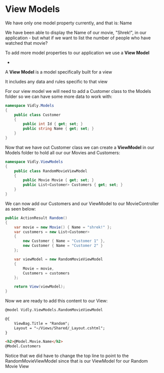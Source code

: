 # View Models

We have only one model property currently, and that is: Name

We have been able to display the Name of our movie, "Shrek!", in our application - but what if we want to list the number of people who have watched that movie?

To add more model properties to our application we use a **View Model**

-

A **View Model** is a model specifically built for a view

It includes any data and rules specific to that view

For our view model we will need to add a Customer class to the Models folder so we can have some more data to work with:

```cs
namespace Vidly.Models
{
    public class Customer
    {
        public int Id { get; set; }
        public string Name { get; set; }
    }
}
```

Now that we have out Customer class we can create a **ViewModel** in our Models folder to hold all our our Movies and Customers:

```cs
namespace Vidly.ViewModels
{
    public class RandomMovieViewModel
    {
        public Movie Movie { get; set; }
        public List<Customer> Customers { get; set; }
    }
}
```

We can now add our Customers and our ViewModel to our MovieController as seen below:

```cs
public ActionResult Random()
{
    var movie = new Movie() { Name = "shrek!" };
    var customers = new List<Customer>
    {
        new Customer { Name = "Customer 1" },
        new Customer { Name = "Customer 2" }
    };

    var viewModel = new RandomMovieViewModel
    {
        Movie = movie,
        Customers = customers
    };

    return View(viewModel);
}
```

Now we are ready to add this content to our View:

```html
@model Vidly.ViewModels.RandomMovieViewModel

@{
    ViewBag.Title = "Random";
    Layout = "~/Views/Shared/_Layout.cshtml";
}

<h2>@Model.Movie.Name</h2>
@Model.Customers
```

Notice that we did have to change the top line to point to the RandomMovieViewModel since that is our ViewModel for our Random Movie View
